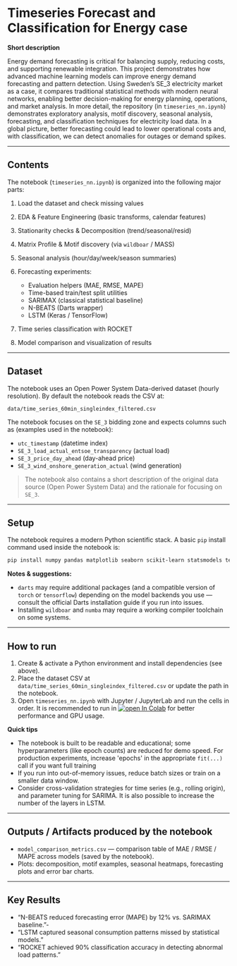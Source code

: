 # Timeseries Forecast and Classification for Energy case

**Short description**

Energy demand forecasting is critical for balancing supply, reducing costs, and supporting renewable integration. This project demonstrates how advanced machine learning models can 
improve energy demand forecasting and pattern detection. Using Sweden’s SE_3 electricity market as a case, it compares traditional statistical methods with modern neural networks, 
enabling better decision-making for energy planning, operations, and market analysis. In more detail, the repository (in `timeseries_nn.ipynb`) demonstrates exploratory analysis, motif 
discovery, seasonal analysis, forecasting, and classification techniques for electricity load data. In a global picture, better forecasting could lead to lower operational costs and, with
classification, we can detect anomalies for outages or demand spikes. 

---

## Contents

The notebook (`timeseries_nn.ipynb`) is organized into the following major parts:

1. Load the dataset and check missing values
2. EDA & Feature Engineering (basic transforms, calendar features)
3. Stationarity checks & Decomposition (trend/seasonal/resid)
4. Matrix Profile & Motif discovery (via `wildboar` / MASS)
5. Seasonal analysis (hour/day/week/season summaries)
6. Forecasting experiments:

   * Evaluation helpers (MAE, RMSE, MAPE)
   * Time-based train/test split utilities
   * SARIMAX (classical statistical baseline)
   * N-BEATS (Darts wrapper)
   * LSTM (Keras / TensorFlow)
7. Time series classification with ROCKET
8. Model comparison and visualization of results

---

## Dataset

The notebook uses an Open Power System Data-derived dataset (hourly resolution). By default the notebook reads the CSV at:

```
data/time_series_60min_singleindex_filtered.csv
```

The notebook focuses on the `SE_3` bidding zone and expects columns such as (examples used in the notebook):

* `utc_timestamp` (datetime index)
* `SE_3_load_actual_entsoe_transparency` (actual load)
* `SE_3_price_day_ahead` (day-ahead price)
* `SE_3_wind_onshore_generation_actual` (wind generation)

> The notebook also contains a short description of the original data source (Open Power System Data) and the rationale for focusing on `SE_3`.

---

## Setup

The notebook requires a modern Python scientific stack. A basic `pip` install command used inside the notebook is:

```bash
pip install numpy pandas matplotlib seaborn scikit-learn statsmodels tensorflow sktime wildboar numba darts
```

**Notes & suggestions:**

* `darts` may require additional packages (and a compatible version of `torch` or `tensorflow`) depending on the model backends you use — consult the official Darts installation guide if you run into issues.
* Installing `wildboar` and `numba` may require a working compiler toolchain on some systems.

---

## How to run

1. Create & activate a Python environment and install dependencies (see above).
2. Place the dataset CSV at `data/time_series_60min_singleindex_filtered.csv` or update the path in the notebook.
3. Open `timeseries_nn.ipynb` with Jupyter / JupyterLab and run the cells in order. It is recommended to run in [![open In Colab](https://colab.research.google.com/assets/colab-badge.svg)](https://colab.research.google.com/github/YOUR_GITHUB_USERNAME/REPO_NAME/blob/main/timeseries_nn.ipynb)
 for better performance and GPU usage.

**Quick tips**

* The notebook is built to be readable and educational; some hyperparameters (like epoch counts) are reduced for demo speed. For production experiments, increase 'epochs' in the appropriate `fit(...)` call if you want full training
* If you run into out-of-memory issues, reduce batch sizes or train on a smaller data window.
* Consider cross-validation strategies for time series (e.g., rolling origin), and parameter tuning for SARIMA. It is also possible to increase the number of the layers in LSTM.

---

## Outputs / Artifacts produced by the notebook

* `model_comparison_metrics.csv` — comparison table of MAE / RMSE / MAPE across models (saved by the notebook).
* Plots: decomposition, motif examples, seasonal heatmaps, forecasting plots and error bar charts.

---

## Key Results
- “N-BEATS reduced forecasting error (MAPE) by 12% vs. SARIMAX baseline.”-
- “LSTM captured seasonal consumption patterns missed by statistical models.”
- “ROCKET achieved 90% classification accuracy in detecting abnormal load patterns.”
